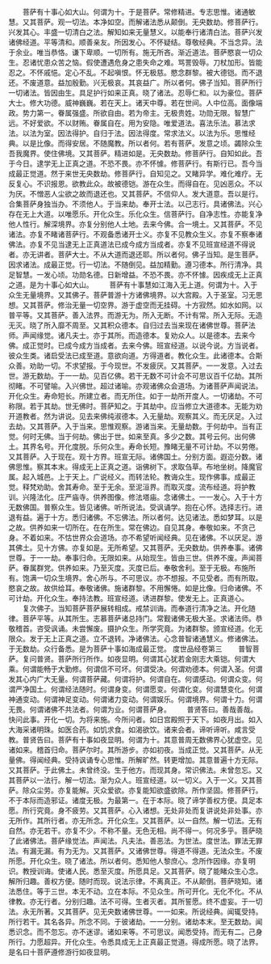 <!-- { "loadSidebar": true } -->
　　菩萨有十事心如大山。何谓为十。于是菩萨。常修精进。专志思惟。诸通敏慧。又其菩萨。观一切法。本净如空。而解诸法悉从颠倒。无央数劫。修菩萨行。兴发其心。丰盛一切清白之法。解知如来无量慧义。以能奉行诸清白法。菩萨兴发诸佛经道。平等清和。顺善亲友。所因发心。不怀疑结。尊敬经典。不当念异。法于余业。唯当恭恪。谦下卑顺。一切所有。施无所吝。渐近道法。菩萨愍哀一切众生。忍诸忧患众苦之恼。假使遭遇危身之患失命之难。骂詈毁辱。刀杖加形。皆能忍之。不怀戚悒。定心不乱。不起嗔恨。怀无极慈。愍念群黎。被大德铠。而不退还。不废道意。益加殷勤。兴无极哀。其哀益广。所以者何。佛子当知。菩萨所行一切诸法。皆因由生。具足护行如来正真。晓了诸法。忍辱仁和。以为豪位。菩萨大士。修大功德。威神巍巍。若在天上。诸天中尊。若在世间。人中位高。面像端政。势力第一。眷属强盛。所欲自由。若为帝主。无极贵姓。功勋无限。智慧广远。不好爱欲。不以财贿。眷属自在。用为安隐。唯爱道法。喜法乐法。慕法求法。以法为室。因法得护。自归于法。因法得度。常求法义。以法为乐。思惟经典。以是比像。而得安居。不随魔教。所以者何。若有菩萨。发意之顷。蠲除众生吾我魔界。使住佛境。又其菩萨。精进如是。无央数劫。修菩萨行。自知如此。吾于今日。逮学无上正真之道。不恐不畏。亦不怀懅。修菩萨行。有斯行已。吾今当成最正觉道。然于来世无央数劫。修菩萨行。自知见之。又睹异学。难化难疗。无反复心。不识报恩。欲教此众。故被德铠。游在众生。而得自在。见凶恶众。不以为厌。不憎恶人尘欲之故而退还也。又其菩萨。不信仰人。发大道意。吾以是行。合集菩萨身独当办。不须他人。于当来劫。奉开士法。以己志行。具诸佛法。兴心存在无上大道。以唯愿乐。开化众生。乐化众生。信菩萨行。自净志性。亦能复净他人性行。解深境界。亦复分别他人土地。去来今佛。合一境土。又其菩萨。不见诸法。亦复不睹诸菩萨行。不观备悉诸开士义。亦复不见教众生义。亦复不察奉诸佛法。亦复不见当逮无上正真道法已成今成方当成者。亦复不见班宣经道不得说者。亦无讲者。菩萨大士。不从大道而退还耶。所以者何。佛子当知。是生菩萨。因求诸法。成最正觉。行一切法。不随倒见。益加精勤。遵习德本。所行清净。具足智慧。一发心顷。功勋名德。日新增益。不恐不畏。亦不怀懅。因疾成无上正真之道。是为十事心如大山。
　　菩萨有十事慧如江海入无上道。何谓为十。入于众生无量境界。又其佛子。菩萨普游十方诸佛境界。以大宫殿。入于圣室。习无思想。又其菩萨。修治无量一切空界。游于虚空而无挂碍。十方寂然。如水如网。以普平等。又其菩萨。善入法界。而游无为。所入无断。不计有常。所入无际。无造无灭。晓了所入靡不周至。又其积众德本。自归过去当来现在诸佛世尊。菩萨法师。声闻缘觉。诸凡夫士。亦于其所。而造德本。复劝众人。以是德本。去来今佛。成正觉时。已成今成方当成者。去来今佛。班宣经道。以说今说。方当说者。彼众生类。诸启受法已成至道。意欲向道。方得道者。教化众生。此诸德本。合斯众善。劝助一切。不求望报。于今现世。不发疲厌。又其菩萨。一一发意。入过去世。游无数劫。于一一劫。见百亿佛。若干无数不可计会不可思议百千亿劫。其所彻睹。不可譬喻。入兴佛世。超过诸喻。亦观诸佛众会道场。为诸菩萨声闻说法。开化众生。寿命短长。所建立者。而无所住。如于一劫所开度人。一切诸劫。不可称限。若于其劫。世无佛时。菩萨知之。于其劫中。应当修立大道德本。无能为劝开道教者。然为讲说。见去来佛纯淑德本。入无量劫。观察其义。而无厌足。入过去劫。又其菩萨。入于当来。思惟观察。游诸当来。无量劫数。于何劫中。当有正觉。何时无佛。当于何劫。佛出于世。如来至真。多少之数。其号云何。出何佛土。其界名号。开化度脱。乐何众生。寿命长短。豫睹无量不可计劫。不以劳倦。又其菩萨。入于现在。观十方界。班宣无际。诸佛国土。分别方面。遐迩分数。诸佛思惟。察其本末。得成无上正真之道。诣佛树下。求取刍草。布地坐树。降魔官属。起入城邑。上于天上。广说经义。而转法轮。教诲众生。现作佛事。成最正觉。释梵劝助。舍其寿命。至于无余。至泥洹界。而取灭度。流布经道。将护教训。兴隆法化。庄严庙寺。供养图像。修法塔庙。念诸佛土。一一发心。入于十方无数佛国。普察众生。皆见诸佛。听所说法。受讽诵学。抱在心怀。选择志行。进退有益。遍于十方。悉归诸佛。不忘佛法。所以者何。达见诸法。悉如梦耳。以是之故。供养如来一切所在。在在所生。常在佛边。自见其身。奉敬如来。不贪己身。不着如来。不怙世界众会道场。亦不希望听闻经典。见在诸佛。不以厌足。游其佛土。见十方佛。亦复如是。无所希望。又其菩萨。无央数劫。供养奉事。诸佛世尊。于一一劫。奉事归命。无限如来。从始现生。皆由三世。供养不废。声闻菩萨。眷属群党。供养如来。乃至灭度。灭度已后。奉敬舍利。至于无极。布施所有。饱满一切众生境界。舍心所与。不可思议。亦不想报。不见受者。而有所取。愍哀之故。故供给耳。奉敬诸佛。施诸群黎。不用懈惓。如是比像。归命诸佛。不可计劫。开化众生。奉持法教。班宣经道。诱进群黎。使发无上。正真道心。
　　复次佛子。当知菩萨菩萨展转相成。戒禁训诲。而奉道行清净之法。开化随律。菩萨平等。从其所生。志慕菩萨诸总持门。常觐诸佛无极大圣。求诸法师。恭敬稽首。咨受讽诵。未尝懈废。摄护众生。所学究竟。为诸群黎。颁宣经道。化无限众。发于无上正真之道。立不退转。净诸佛法。心念普智诸通慧义。修诸佛法。于无数劫。众行备悉。是为菩萨十事如海成最正觉。
度世品经卷第三
　　普智菩萨。复问普贤。菩萨所行所作。如夜显明。何谓其心犹若金刚志大乘铠。何谓大乘。何谓能畅于大勤修。何谓信不可坏。何谓受决。何谓劝德本。何谓入圣。何谓发其心内广大无量。何谓菩萨藏。何谓将护。何谓自在。何谓感动。何谓众变。何谓严净国土。何谓经法随时。何谓身变。何谓愿变。何谓化变。何谓慧变化。何谓神通变动。何谓神足变动。何谓诸力变动。何谓娱乐。何谓境界。何谓十力。何谓无畏。何谓诸佛不共法者。何谓为业。何谓菩萨身。
　　普贤答曰。善哉善哉。快问此事。开化一切。为将来施。今所问者。如日宫殿照于天下。如夜月出。如入大海采诸明珠。如医合药。如饥求食。如渴欲饮。诸来会者。谛听谛听。咸言受教。普贤告曰。菩萨有十事如夜显明。何谓为十。其意普周无数佛界心犹虚空。见诸如来。稽首归命。菩萨尔时。其所游步。亦如初夜。当成正觉。又其菩萨。从无量佛。得闻经典。受持讽诵专心思惟。所解旷然。转更增加。其意普遍十方无际。又其菩萨。于此佛土。未曾终没。生于他方。而现其身。常识佛法。未曾忽忘。又其菩萨以一法行。解一切法。渐为众人。班宣经道。以一切义。入于一义。又其菩萨。除众尘劳。亦复能解。灭众爱欲。亦复能知欲盛欲除。所作坚固。修菩萨行。不于本际而造邪证。诸度无极。为最第一。在于本际。晓了谛学善权方便。具足本愿。所行究竟。身不疲劳。又其菩萨。心入诸想。无处非处而复讲说处非处事。亦无所作。其所行者。亦无所念。开化众生。又其菩萨。以一自然。解一切法。无有自然。亦无若干。亦复不少。不称不量。无色无相。尚不得一。何况多乎。菩萨晓了此诸佛法。菩萨缘觉法。声闻法。凡夫法。善恶法。为世法。度世法。罪法无罪法。有漏无漏。有为无为。又其菩萨。又诸佛世尊。得道不得道。无法众生。不废所愿。开化众生。晓了诸法。所以者何。悉知他人黎庶心。念所作因缘。亦复明识。教授训诲。使诸人民。悉至灭度。所愿具足。又其菩萨。晓了能睹众生心念。解所归趣。善权方便。随时而现。说法示律。不离真正。不从颠倒。菩萨晓知。诸法悉住。等于三世。本无不动。立在本际。不见众生。所可开化。无化不化。不从律教。亦无行者。分别归趣。法不可得。生者灭者。其所誓愿。终不虚妄。于一切法。永无所著。又其菩萨。见无央数诸佛世尊。一一如来。所说经典。闻辄受持。所行若干。其名各异。所念不同。于彼诸劫。一一分别。诸劫本末。至无数劫。闻悉识念。而不忽忘。亦不迷谬。诸如来等。不可思议。闻悉受持。而无有二。己身所行。力愿超异。开化众生。令悉具成无上正真最正觉道。得成所愿。晓了法界。是名曰十菩萨遵修游行如夜显明。
